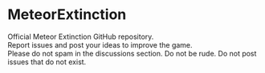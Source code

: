 # MeteorExtinction
Official Meteor Extinction GitHub repository.\
Report issues and post your ideas to improve the game.\
Please do not spam in the discussions section. Do not be rude. Do not post issues that do not exist.
